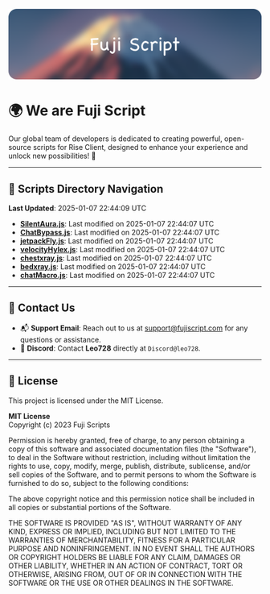 ![Banner](.github/b.webp)

# 🌍 **We are Fuji Script**

Our global team of developers is dedicated to creating powerful, open-source scripts for Rise Client, designed to enhance your experience and unlock new possibilities! 🌟

---
<!-- SCRIPTS_NAVIGATION_START -->
## 📂 **Scripts Directory Navigation**

**Last Updated**: 2025-01-07 22:44:09 UTC

- **[SilentAura.js](scripts/SilentAura.js)**: Last modified on 2025-01-07 22:44:07 UTC
- **[ChatBypass.js](scripts/ChatBypass.js)**: Last modified on 2025-01-07 22:44:07 UTC
- **[jetpackFly.js](scripts/jetpackFly.js)**: Last modified on 2025-01-07 22:44:07 UTC
- **[velocityHylex.js](scripts/velocityHylex.js)**: Last modified on 2025-01-07 22:44:07 UTC
- **[chestxray.js](scripts/chestxray.js)**: Last modified on 2025-01-07 22:44:07 UTC
- **[bedxray.js](scripts/bedxray.js)**: Last modified on 2025-01-07 22:44:07 UTC
- **[chatMacro.js](scripts/chatMacro.js)**: Last modified on 2025-01-07 22:44:07 UTC

<!-- SCRIPTS_NAVIGATION_END -->

---

## 💬 **Contact Us**  
- 📬 **Support Email**: Reach out to us at [support@fujiscript.com](mailto:support@fujiscript.com) for any questions or assistance.  
- 💬 **Discord**: Contact **Leo728** directly at `Discord@leo728`.

---

## 📜 **License**

This project is licensed under the MIT License.  

**MIT License**  
Copyright (c) 2023 Fuji Scripts  

Permission is hereby granted, free of charge, to any person obtaining a copy of this software and associated documentation files (the "Software"), to deal in the Software without restriction, including without limitation the rights to use, copy, modify, merge, publish, distribute, sublicense, and/or sell copies of the Software, and to permit persons to whom the Software is furnished to do so, subject to the following conditions:  

The above copyright notice and this permission notice shall be included in all copies or substantial portions of the Software.  

THE SOFTWARE IS PROVIDED "AS IS", WITHOUT WARRANTY OF ANY KIND, EXPRESS OR IMPLIED, INCLUDING BUT NOT LIMITED TO THE WARRANTIES OF MERCHANTABILITY, FITNESS FOR A PARTICULAR PURPOSE AND NONINFRINGEMENT. IN NO EVENT SHALL THE AUTHORS OR COPYRIGHT HOLDERS BE LIABLE FOR ANY CLAIM, DAMAGES OR OTHER LIABILITY, WHETHER IN AN ACTION OF CONTRACT, TORT OR OTHERWISE, ARISING FROM, OUT OF OR IN CONNECTION WITH THE SOFTWARE OR THE USE OR OTHER DEALINGS IN THE SOFTWARE.  
